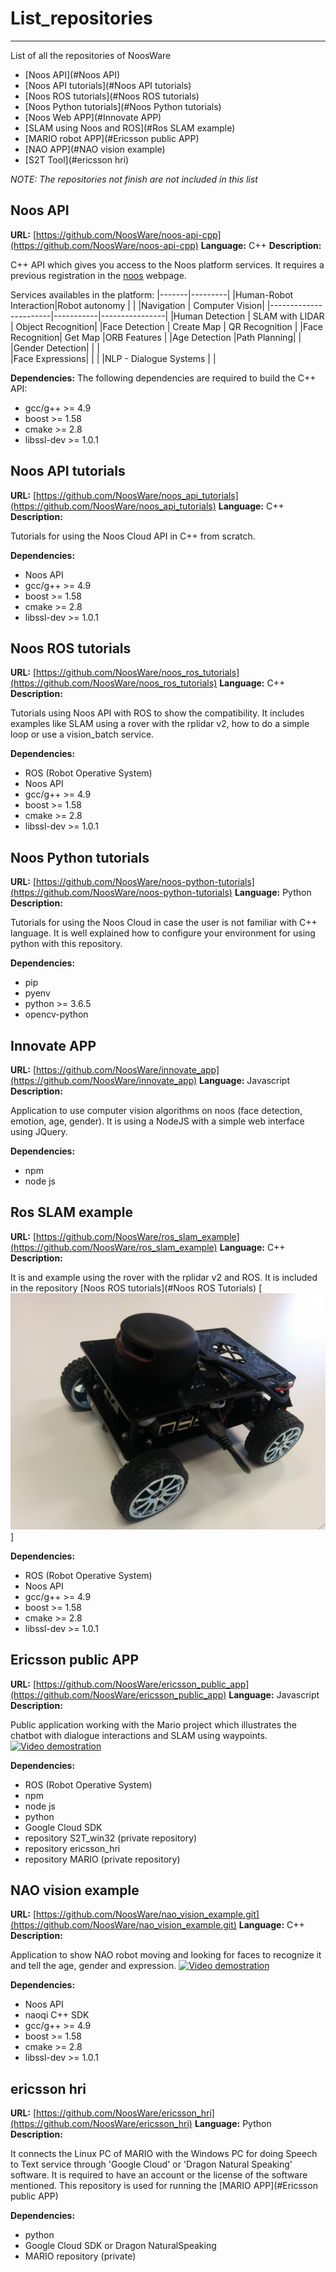 # List_repositories
-------------
List of all the repositories of NoosWare

- [Noos API](#Noos API)
- [Noos API tutorials](#Noos API tutorials)
- [Noos ROS tutorials](#Noos ROS tutorials)
- [Noos Python tutorials](#Noos Python tutorials)
- [Noos Web APP](#Innovate APP)
- [SLAM using Noos and ROS](#Ros SLAM example)
- [MARIO robot APP](#Ericsson public APP)
- [NAO APP](#NAO vision example)
- [S2T Tool](#ericsson hri)

_NOTE: The repositories not finish are not included in this list_

## Noos API

**URL:** [https://github.com/NoosWare/noos-api-cpp](https://github.com/NoosWare/noos-api-cpp)
**Language:** C++
**Description:**

C++ API which gives you access to the Noos platform services. It requires a previous registration in the [noos](noos.cloud) webpage. 

Services availables in the platform:
|-------|---------|
|Human-Robot Interaction|Robot autonomy              |
|                       |Navigation | Computer Vision|
|-----------------------|-----------|----------------|
|Human Detection |   SLAM with LIDAR  |  Object Recognition|
|Face Detection  | Create Map  | QR Recognition |
|Face Recognition|   Get Map   |ORB Features |
|Age Detection   |Path Planning|   |
|Gender Detection|      | |  
|Face Expressions|      | | 
|NLP - Dialogue Systems | |       

**Dependencies:**
The following dependencies are required to build the C++ API:

- gcc/g++ >= 4.9
- boost >= 1.58
- cmake >= 2.8
- libssl-dev >= 1.0.1

## Noos API tutorials

**URL:** [https://github.com/NoosWare/noos_api_tutorials](https://github.com/NoosWare/noos_api_tutorials)
**Language:** C++
**Description:**

Tutorials for using the Noos Cloud API in C++ from scratch.

**Dependencies:**

- Noos API
- gcc/g++ >= 4.9
- boost >= 1.58
- cmake >= 2.8
- libssl-dev >= 1.0.1

## Noos ROS tutorials

**URL:** [https://github.com/NoosWare/noos_ros_tutorials](https://github.com/NoosWare/noos_ros_tutorials)
**Language:** C++
**Description:**

Tutorials using Noos API with ROS to show the compatibility. It includes examples like SLAM using a rover with the rplidar v2, how to do a simple loop or use a vision_batch service.

**Dependencies:**

- ROS (Robot Operative System)
- Noos API
- gcc/g++ >= 4.9
- boost >= 1.58
- cmake >= 2.8
- libssl-dev >= 1.0.1

## Noos Python tutorials

**URL:** [https://github.com/NoosWare/noos-python-tutorials](https://github.com/NoosWare/noos-python-tutorials) 
**Language:** Python
**Description:**

Tutorials for using the Noos Cloud in case the user is not familiar with C++ language. It is well explained how to configure your environment for using python with this repository.

**Dependencies:**

- pip
- pyenv
- python >= 3.6.5
- opencv-python

## Innovate APP

**URL:** [https://github.com/NoosWare/innovate_app](https://github.com/NoosWare/innovate_app)
**Language:** Javascript
**Description:**

Application to use computer vision algorithms on noos (face detection, emotion, age, gender). It is using a NodeJS with a simple web interface using JQuery.

**Dependencies:**

- npm
- node js

## Ros SLAM example

**URL:** [https://github.com/NoosWare/ros_slam_example](https://github.com/NoosWare/ros_slam_example)
**Language:** C++
**Description:**

It is and example using the rover with the rplidar v2 and ROS. It is included in the repository [Noos ROS tutorials](#Noos ROS Tutorials)
[![Rover](images/rover.jpg)]

**Dependencies:**

- ROS (Robot Operative System)
- Noos API
- gcc/g++ >= 4.9
- boost >= 1.58
- cmake >= 2.8
- libssl-dev >= 1.0.1

## Ericsson public APP

**URL:** [https://github.com/NoosWare/ericsson_public_app](https://github.com/NoosWare/ericsson_public_app)
**Language:** Javascript
**Description:**

Public application working with the Mario project which illustrates the chatbot with dialogue interactions
and SLAM using waypoints.
[![Video demostration](https://www.youtube.com/watch?v=iCGpHmbJnOY/0.jpg)](https://www.youtube.com/watch?v=iCGpHmbJnOY)


**Dependencies:**

- ROS (Robot Operative System)
- npm
- node js
- python
- Google Cloud SDK
- repository S2T_win32 (private repository)
- repository ericsson_hri
- repository MARIO (private repository)


## NAO vision example

**URL:** [https://github.com/NoosWare/nao_vision_example.git](https://github.com/NoosWare/nao_vision_example.git)
**Language:** C++
**Description:**

Application to show NAO robot moving and looking for faces to recognize it and tell the age, gender and expression. 
[![Video demostration](https://www.youtube.com/watch?v=P5v-DuxDO68&t=49s/0.jpg)](https://www.youtube.com/watch?v=P5v-DuxDO68&t=49s)

**Dependencies:**

- Noos API
- naoqi C++ SDK
- gcc/g++ >= 4.9
- boost >= 1.58
- cmake >= 2.8
- libssl-dev >= 1.0.1

## ericsson hri

**URL:** [https://github.com/NoosWare/ericsson_hri](https://github.com/NoosWare/ericsson_hri)
**Language:** Python
**Description:**

It connects the Linux PC of MARIO with the Windows PC for doing Speech to Text service through 'Google Cloud' or 
'Dragon Natural Speaking' software. It is required to have an account or the license of the software mentioned.
This repository is used for running the [MARIO APP](#Ericsson public APP)

**Dependencies:**

- python
- Google Cloud SDK or Dragon NaturalSpeaking
- MARIO repository (private)
